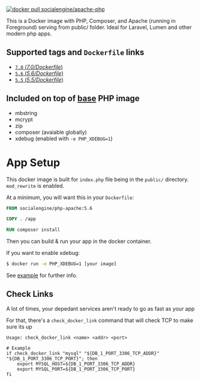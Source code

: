 [![docker pull socialengine/apache-php][image shield]][docker hub]

This is a Docker image with PHP, Composer, and Apache (running in 
Foreground) serving from public/ folder. Ideal for Laravel, Lumen and other 
modern php apps.

## Supported tags and `Dockerfile` links

-	[`7.0` (*7.0/Dockerfile*)][7.0]
-	[`5.6` (*5.6/Dockerfile*)][5.6]
-	[`5.5` (*5.5/Dockerfile*)][5.5]

## Included on top of [base][base image] PHP image

- mbstring 
- mcrypt 
- zip
- composer (avaiable globally)
- xdebug (enabled with `-e PHP_XDEBUG=1`)

# App Setup

This docker image is built for `index.php` file being in the `public/` 
directory. `mod_rewrite` is enabled.

At a minimum, you will want this in your `Dockerfile`:

```Dockerfile
FROM socialengine/php-apache:5.6

COPY . /app

RUN composer install
```

Then you can build & run your app in the docker container.

If you want to enable xdebug:

```bash
$ docker run -e PHP_XDEBUG=1 [your image]
```

See [example](example/) for further info. 

## Check Links

A lot of times, your depedant services aren't ready to go as fast as your app

For that, there's a `check_docker_link` command that will check TCP to make 
sure its up

```
Usage: check_docker_link <name> <addr> <port>

# Example
if check_docker_link "mysql" "${DB_1_PORT_3306_TCP_ADDR}" "${DB_1_PORT_3306_TCP_PORT}"; then
    export MYSQL_HOST=${DB_1_PORT_3306_TCP_ADDR}
    export MYSQL_PORT=${DB_1_PORT_3306_TCP_PORT}
fi
```

[base image]: https://github.com/docker-library/php
[5.5]: https://github.com/SocialEngine/docker-php-apache/blob/master/versions/5.5/Dockerfile
[5.6]: https://github.com/SocialEngine/docker-php-apache/blob/master/versions/5.6/Dockerfile
[7.0]: https://github.com/SocialEngine/docker-php-apache/blob/master/versions/7.0/Dockerfile
[image shield]: https://img.shields.io/badge/dockerhub-socialengine%2Fphp--apache-blue.svg
[docker hub]: https://registry.hub.docker.com/u/socialengine/php-apache/
